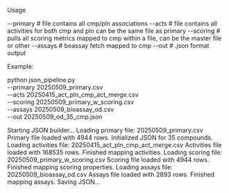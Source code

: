 Usage

--primary # file contains all cmp/pln associations
--acts # file contains all activities for both cmp and pln can be the same file as primary
--scoring # pulls all scoring metrics mapped to cmp within a file, can be the master file or other
--assays # boassay fetch mapped to cmp
--out # .json format output



Example:

python json_pipeline.py \
--primary 20250509_primary.csv \
--acts 20250415_act_pln_cmp_act_merge.csv \
--scoring 20250509_primary_w_scoring.csv \
--assays 20250509_bioassay_od.csv \
--out 20250509_od_35_cmp.json

Starting JSON builder...
Loading primary file: 20250509_primary.csv
Primary file loaded with 4944 rows.
Initialized JSON for 35 compounds.
Loading activities file: 20250415_act_pln_cmp_act_merge.csv
Activities file loaded with 168535 rows.
Finished mapping activities.
Loading scoring file: 20250509_primary_w_scoring.csv
Scoring file loaded with 4944 rows.
Finished mapping scoring properties.
Loading assays file: 20250509_bioassay_od.csv
Assays file loaded with 2893 rows.
Finished mapping assays.
Saving JSON...